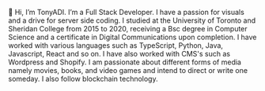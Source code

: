 👋 Hi, I’m TonyADI. I’m a Full Stack Developer. I have a passion for visuals and a drive for server side coding. I studied at the University of Toronto and Sheridan College from 2015 to 2020, receiving a Bsc degree in Computer Science and a certificate in Digital Communications upon completion. I have worked with various languages such as TypeScript, Python, Java, Javascript, React and so on. I have also worked with CMS's such as Wordpress and Shopify. I am passionate about different forms of media namely movies, books, and video games and intend to direct or write one someday. I also follow blockchain technology.
<!---
TonyADI/TonyADI is a ✨ special ✨ repository because its `README.md` (this file) appears on your GitHub profile.
You can click the Preview link to take a look at your changes.
--->
